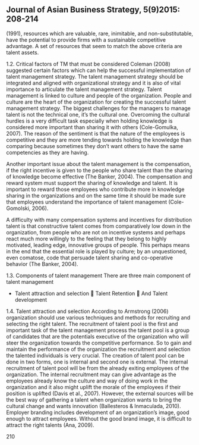 ## Journal of Asian Business Strategy, 5(9)2015: 208-214

(1991), resources which are valuable, rare, inimitable, and non-substitutable, have the potential to provide firms with a sustainable competitive advantage. A set of resources that seem to match the above criteria are talent assets.

1.2. Critical factors of TM that must be considered Coleman (2008) suggested certain factors which can help the successful implementation of talent management strategy. The talent management strategy should be integrated and aligned with organizational strategy and it is also of vital importance to articulate the talent management strategy. Talent management is linked to culture and people of the organization. People and culture are the heart of the organization for creating the successful talent management strategy. The biggest challenges for the managers to manage talent is not the technical one, it’s the cultural one. Overcoming the cultural hurdles is a very difficult task especially when holding knowledge is considered more important than sharing it with others (Cole-Gomulka, 2007). The reason of the sentiment is that the nature of the employees is competitive and they are more tending towards holding the knowledge than comparing because sometimes they don’t want others to have the same competencies as they are having.

Another important issue about the talent management is the compensation, if the right incentive is given to the people who share talent than the sharing of knowledge become effective (The Banker, 2004). The compensation and reward system must support the sharing of knowledge and talent. It is important to reward those employees who contribute more in knowledge sharing in the organizations and on the same time it should be made sure that employees understand the importance of talent management (Cole-Gomolski, 2006).

A difficulty with many compensation systems and incentives for distribution talent is that constructive talent comes from comparatively low down in the organization, from people who are not on incentive systems and perhaps react much more willingly to the feeling that they belong to highly motivated, leading edge, innovative groups of people. This perhaps means in the end that the essential role is played by culture; by an unquestioned, even comatose, code that persuade talent sharing and co-operative behavior (The Banker, 2004).

1.3. Components of talent management There are three main component of talent management

- Talent attraction and selection  Talent Retention  And Talent development

1.4. Talent attraction and selection According to Armstrong (2006) organization should use various techniques and methods for recruiting and selecting the right talent. The recruitment of talent pool is the first and important task of the talent management process the talent pool is a group of candidates that are the potentials executive of the organization who will steer the organization towards the competitive performance. So to gain and maintain the performance of the organization the recruitment and selection the talented individuals is very crucial. The creation of talent pool can be done in two forms, one is internal and second one is external. The internal recruitment of talent pool will be from the already exiting employees of the organization. The internal recruitment may can give advantage as the employees already know the culture and way of doing work in the organization and it also might uplift the morale of the employees if their position is uplifted (Davis et al., 2007). However, the external sources will be the best way of gathering a talent when organization wants to bring the cultural change and wants innovation (Ballesteros & Inmaculada, 2010). Employer branding includes development of an organization’s image, good enough to attract employees. Without the good brand image, it is difficult to attract the right talents (Ana, 2009).

210